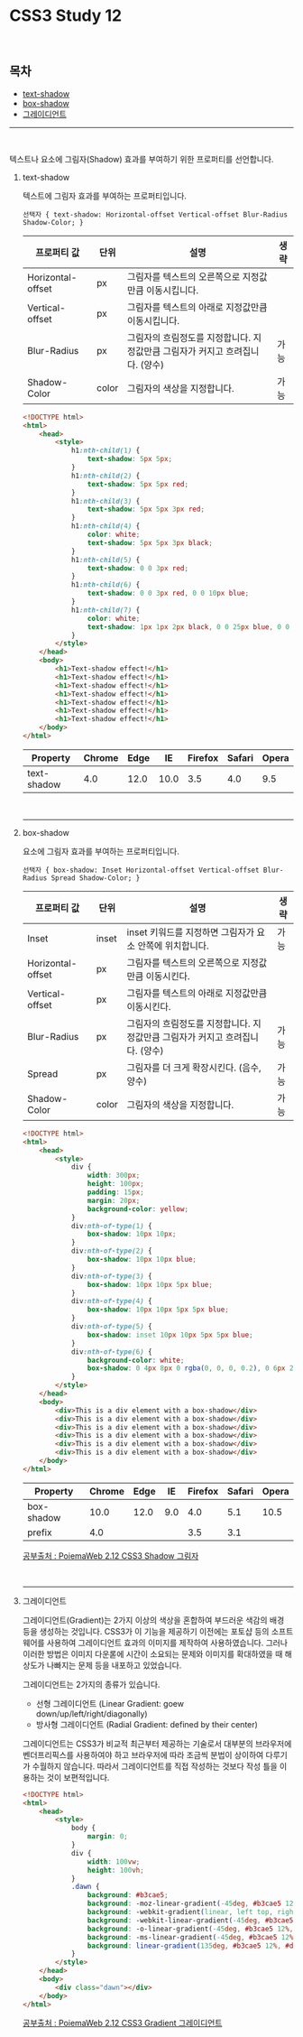 # CSS3 Study 12

<br/>

## 목차

- [text-shadow](#text)
- [box-shadow](#box)
- [그레이디언트](#gradi)

----

<br/>

텍스트나 요소에 그림자(Shadow) 효과를 부여하기 위한 프로퍼티를 선언합니다.

1. text-shadow<a id="text"></a>

   텍스트에 그림자 효과를 부여하는 프로퍼티입니다.

   ```pseudocode
   선택자 { text-shadow: Horizontal-offset Vertical-offset Blur-Radius Shadow-Color; }
   ```
   
   | 프로퍼티 값       | 단위  | 설명                                                         | 생략 |
   | ----------------- | ----- | ------------------------------------------------------------ | ---- |
   | Horizontal-offset | px    | 그림자를 텍스트의 오른쪽으로 지정값만큼 이동시킵니다.        |      |
   | Vertical-offset   | px    | 그림자를 텍스트의 아래로 지정값만큼 이동시킵니다.            |      |
   | Blur-Radius       | px    | 그림자의 흐림정도를 지정합니다. 지정값만큼 그림자가 커지고 흐려집니다. (양수) | 가능 |
   | Shadow-Color      | color | 그림자의 색상을 지정합니다.                                  | 가능 |
   
   ```html
   <!DOCTYPE html>
   <html>
       <head>
           <style>
               h1:nth-child(1) {
                   text-shadow: 5px 5px;
               }
               h1:nth-child(2) {
                   text-shadow: 5px 5px red;
               }
               h1:nth-child(3) {
                   text-shadow: 5px 5px 3px red;
               }
               h1:nth-child(4) {
                   color: white;
                   text-shadow: 5px 5px 3px black;
               }
               h1:nth-child(5) {
                   text-shadow: 0 0 3px red;
               }
               h1:nth-child(6) {
                   text-shadow: 0 0 3px red, 0 0 10px blue;
               }
               h1:nth-child(7) {
                   color: white;
                   text-shadow: 1px 1px 2px black, 0 0 25px blue, 0 0 5px darkblue;
               }
           </style>
       </head>
       <body>
           <h1>Text-shadow effect!</h1>
           <h1>Text-shadow effect!</h1>
           <h1>Text-shadow effect!</h1>
           <h1>Text-shadow effect!</h1>
           <h1>Text-shadow effect!</h1>
           <h1>Text-shadow effect!</h1>
           <h1>Text-shadow effect!</h1>
       </body>
   </html>
   ```
   
   | Property    | Chrome | Edge | IE   | Firefox | Safari | Opera |
   | ----------- | ------ | ---- | ---- | ------- | ------ | ----- |
   | text-shadow | 4.0    | 12.0 | 10.0 | 3.5     | 4.0    | 9.5   |
   
   <br/>
   
   ---
   
2. box-shadow<a id="box"></a>

   요소에 그림자 효과를 부여하는 프로퍼티입니다.

   ```pseudocode
   선택자 { box-shadow: Inset Horizontal-offset Vertical-offset Blur-Radius Spread Shadow-Color; }
   ```

   | 프로퍼티 값       | 단위  | 설명                                                         | 생략 |
   | ----------------- | ----- | ------------------------------------------------------------ | ---- |
   | Inset             | inset | inset 키워드를 지정하면 그림자가 요소 안쪽에 위치합니다.     | 가능 |
   | Horizontal-offset | px    | 그림자를 텍스트의 오른쪽으로 지정값만큼 이동시킨다.          |      |
   | Vertical-offset   | px    | 그림자를 텍스트의 아래로 지정값만큼 이동시킨다.              |      |
   | Blur-Radius       | px    | 그림자의 흐림정도를 지정합니다. 지정값만큼 그림자가 커지고 흐려집니다. (양수) | 가능 |
   | Spread            | px    | 그림자를 더 크게 확장시킨다. (음수, 양수)                    | 가능 |
   | Shadow-Color      | color | 그림자의 색상을 지정합니다.                                  | 가능 |

   ```html
   <!DOCTYPE html>
   <html>
       <head>
           <style>
               div {
                   width: 300px;
                   height: 100px;
                   padding: 15px;
                   margin: 20px;
                   background-color: yellow;
               }
               div:nth-of-type(1) {
                   box-shadow: 10px 10px;
               }
               div:nth-of-type(2) {
                   box-shadow: 10px 10px blue;
               }
               div:nth-of-type(3) {
                   box-shadow: 10px 10px 5px blue;
               }
               div:nth-of-type(4) {
                   box-shadow: 10px 10px 5px 5px blue;
               }
               div:nth-of-type(5) {
                   box-shadow: inset 10px 10px 5px 5px blue;
               }
               div:nth-of-type(6) {
                   background-color: white;
                   box-shadow: 0 4px 8px 0 rgba(0, 0, 0, 0.2), 0 6px 20px 0 rgba(0, 0, 0, 0.19);
               }
           </style>
       </head>
       <body>
           <div>This is a div element with a box-shadow</div>
           <div>This is a div element with a box-shadow</div>
           <div>This is a div element with a box-shadow</div>
           <div>This is a div element with a box-shadow</div>
           <div>This is a div element with a box-shadow</div>
           <div>This is a div element with a box-shadow</div>
       </body>
   </html>
   ```

   | Property   | Chrome | Edge | IE   | Firefox | Safari | Opera |
   | ---------- | ------ | ---- | ---- | ------- | ------ | ----- |
   | box-shadow | 10.0   | 12.0 | 9.0  | 4.0     | 5.1    | 10.5  |
   | prefix     | 4.0    |      |      | 3.5     | 3.1    |       |

   [공부출처 : PoiemaWeb 2.12 CSS3 Shadow 그림자](https://poiemaweb.com/css3-shadow)

   <br/>

   ---

3. 그레이디언트<a id="gradi"></a>

   그레이디언트(Gradient)는 2가지 이상의 색상을 혼합하여 부드러운 색감의 배경 등을 생성하는 것입니다. CSS3가 이 기능을 제공하기 이전에는 포토샵 등의 소프트웨어를 사용하여 그레이디언트 효과의 이미지를 제작하여 사용하였습니다. 그러나 이러한 방법은 이미지 다운롣에 시간이 소요되는 문제와 이미지를 확대하였을 때 해상도가 나빠지는 문제 등을 내포하고 있었습니다.<br/>

   그레이디언트는 2가지의 종류가 있습니다.

   - 선형 그레이디언트 (Linear Gradient: goew down/up/left/right/diagonally)
   - 방사형 그레이디언트 (Radial Gradient: defined by their center)

   그레이디언트는 CSS3가 비교적 최근부터 제공하는 기술로서 대부분의 브라우저에 벤더프리픽스를 사용하여야 하고 브라우저에 따라 조금씩 분법이 상이하여 다루기가 수월하지 않습니다. 따라서 그레이디언트를 직접 작성하는 것보다 작성 틀을 이용하는 것이 보편적입니다.

   ```html
   <!DOCTYPE html>
   <html>
       <head>
           <style>
               body {
                   margin: 0;
               }
               div {
                   width: 100vw;
                   height: 100vh;
               }
               .dawn {
                   background: #b3cae5;
                   background: -moz-linear-gradient(-45deg, #b3cae5 12%, #dbdde4 46%, #e4e3e4 70%, #f7ddbb 94%, #efcab2 100%);
                   background: -webkit-gradient(linear, left top, right bottom, color-stop(12%, #b3cae5), color-stop(46%, #dbdde4), color-stop(70%, #e4e3e4), color-stop(94%, #f7ddbb), color-stop(100%, #efcab2));
                   background: -webkit-linear-gradient(-45deg, #b3cae5 12%, #dbdde4 46%, #e4e3e4 70%, #f7ddbb 94%, #efcab2 100%);
                   background: -o-linear-gradient(-45deg, #b3cae5 12%, #dbdde4 46%, #e4e3e4 70%, #f7ddbb 94%, #efcab2 100%);
                   background: -ms-linear-gradient(-45deg, #b3cae5 12%, #dbdde4 46%, #e4e3e4 70%, #f7ddbb 94%, #efcab2 100%);
                   background: linear-gradient(135deg, #b3cae5 12%, #dbdde4 46%, #e4e3e4 70%, #f7ddbb 94%, #efcab2 100%);
               }
           </style>
       </head>
       <body>
           <div class="dawn"></div>
       </body>
   </html>
   ```

   [공부출처 : PoiemaWeb 2.12 CSS3 Gradient 그레이디언트](https://poiemaweb.com/css3-gradient)

